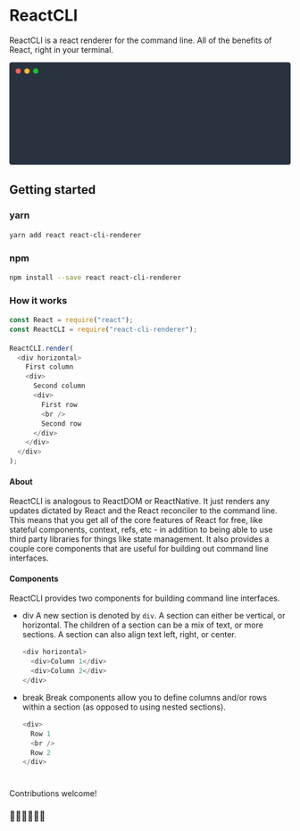 # ReactCLI

ReactCLI is a react renderer for the command line. All of the benefits of React, right in your terminal.

![react-cli-demo](/.github/demo.svg)

## Getting started

### yarn

```bash
yarn add react react-cli-renderer
```

### npm

```bash
npm install --save react react-cli-renderer
```

### How it works

```javascript
const React = require("react");
const ReactCLI = require("react-cli-renderer");

ReactCLI.render(
  <div horizontal>
    First column
    <div>
      Second column
      <div>
        First row
        <br />
        Second row
      </div>
    </div>
  </div>
);
```

#### About

ReactCLI is analogous to ReactDOM or ReactNative. It just renders any updates dictated by React and the React reconciler to the command line. This means that you get all of the core features of React for free, like stateful components, context, refs, etc - in addition to being able to use third party libraries for things like state management. It also provides a couple core components that are useful for building out command line interfaces.

#### Components

ReactCLI provides two components for building command line interfaces.

- div
  A new section is denoted by `div`. A section can either be vertical, or horizontal. The children of a section can be a mix of text, or more sections. A section can also align text left, right, or center.

  ```javascript
  <div horizontal>
    <div>Column 1</div>
    <div>Column 2</div>
  </div>
  ```

- break
  Break components allow you to define columns and/or rows within a section (as opposed to using nested sections).

  ```javascript
  <div>
    Row 1
    <br />
    Row 2
  </div>
  ```

#

Contributions welcome!

### 👨‍🎤👩‍🔬👨‍🎨

#
